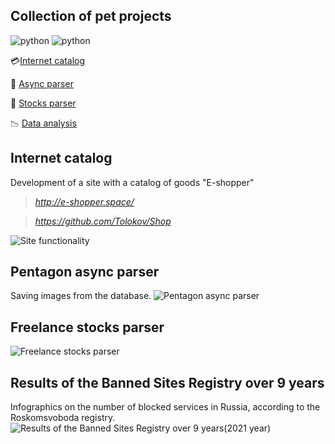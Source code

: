 ## Collection of pet projects

![python](https://img.shields.io/badge/python-3.10-green)
![python](https://img.shields.io/github/repo-size/Tolokov/Pets?color=green)

:credit_card:[Internet catalog](#internet-catalog)

:mag_right: [Async parser](#pentagon-async-parser)

:mag_right: [Stocks parser](#freelance-stocks-parser)

:chart_with_downwards_trend: 
[Data analysis](#results-of-the-banned-sites-registry-over-9-years)

## Internet catalog
Development of a site with a catalog of goods "E-shopper" 
>_<http://e-shopper.space/>_

>_<https://github.com/Tolokov/Shop>_

![Site functionality](https://github.com/Tolokov/Shop/blob/master/static/gif/functionality.gif?raw=true)


## Pentagon async parser
Saving images from the database.
![Pentagon async parser](https://github.com/Tolokov/pets/blob/main/report_ru_blacklist/images/other_images/pentagon_img.png?raw=true "Photos")


## Freelance stocks parser
![Freelance stocks parser](https://github.com/Tolokov/pets/blob/main/report_ru_blacklist/images/other_images/parser_img.png?raw=true "Console result")


## Results of the Banned Sites Registry over 9 years
Infographics on the number of blocked services in Russia, according to the Roskomsvoboda registry.
![Results of the Banned Sites Registry over 9 years(2021 year)](https://github.com/Tolokov/pets/blob/main/report_ru_blacklist/images/other_images/img2-min.png?raw=true "Infographics")
